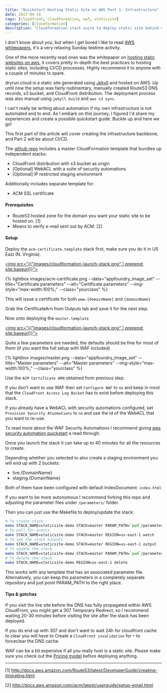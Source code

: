 ```yaml
---
title: "Quickstart Hosting Static Site on AWS Part 1: Infrastructure"
date: 2017-04-16
tags: [cloudfront, cloudformation, waf, staticsite]
categories: [cloudformation]
description: "Cloudformation stack suite to deploy static site behind cloudfront with optional test environment and WAF protection."
---
```


I don't know about you, but when I get bored I like to read [AWS whitepapers](https://aws.amazon.com/whitepapers/), it's a very relaxing Sunday teatime activity.

One of the more recently read ones was the whitepaper on [hosting static websites on aws](https://d0.awsstatic.com/whitepapers/Building%20Static%20Websites%20on%20AWS.pdf), it covers pretty in-depth the best practices to hosting static sites, including CI/CD processes. Highly recommend it to anyone with a couple of minutes to spare.

dryrun.cloud is a static site generated using [Jekyll](https://jekyllrb.com/) and hosted on AWS. Up until now the setup was fairly rudimentary, manually created Route53 DNS records, s3 bucket, and CloudFront distribution. The deployment process was also manual using `jekyll build` and `aws s3 sync`.

I can't really be writing about automation if my own infrastructure is not automated end to end. As I embark on this journey, I figured I'd share my experiences and create a possible quickstart guide. Buckle up and here we go!

This first part of the article will cover creating the infrastructure backbone, and Part 2 will be about CI/CD.


The [github repo](https://github.com/gergo-dryrun/staticsite-infra) includes a master CloudFormation template that bundles up independent stacks:

 * CloudFront distribution with s3 bucket as origin
 * [Optional] WebACL with a suite of security automations
 * [Optional] IP restricted staging environment

Additionally includes separate template for:

 * ACM SSL certificate


#### Prerequisites

* Route53 hosted zone for the domain you want your static site to be hosted on. [1]
* Means to verify e-mail sent out by ACM. [2]

#### Setup
Deploy the `acm-certificate.template` stack first, make sure you do it in US East (N. Virginia).

[<img src="{{"images/cloudformation-launch-stack.png" | prepend: site.baseurl}}">](https://console.aws.amazon.com/cloudformation/home?region=us-east-1#/stacks/new?stackName=acm-certificate&templateURL=https://s3-eu-west-1.amazonaws.com/dryrun.cloud-resources/2017-04-09-getting-started-static-sites/template/acm-certificate.template)

{% lightbox images/acm-certificate.png  --data="appfoundry_image_set" --title="Certificate parameters" --alt="Certificate parameters" --img-style="max-width:100%;" --class="yourclass" %}


This will issue a certificate for both `www.{domainName}` and `{domainName}`

Grab the CertificateArn from Outputs tab and save it for the next step.

Now onto deploying the `master.template`

[<img src="{{"images/cloudformation-launch-stack.png" | prepend: site.baseurl}}">](https://console.aws.amazon.com/cloudformation/home?#/stacks/new?stackName=staticsite-infra&templateURL=https://s3-eu-west-1.amazonaws.com/dryrun.cloud-resources/2017-04-09-getting-started-static-sites/template/master.template)


Quite a few parameters are needed, the defaults should be fine for most of them (if you want the full setup with WAF included)

{% lightbox images/master.png  --data="appfoundry_image_set" --title="Master parameters" --alt="Master parameters" --img-style="max-width:100%;" --class="yourclass" %}

Use the `ACM Certificate ARN` obtained from previous step.

If you don't want to use WAF then set `Configure WAF` to `no` and keep in mind that the `CloudFront Access Log Bucket` has to exist before deploying this stack.

If you already have a WebACL with security automations configured, set `Provision Security Atuomations` to `no` and use the id of the WebACL that you want to re-use.

To read more about the WAF Security Automations I recommend giving [aws security automation quickstart](https://aws.amazon.com/answers/security/aws-waf-security-automations/) a read through.

Once you launch the stack it can take up to 40 minutes for all the resources to create.

Depending whether you selected to also create a staging environment you will end up with 2 buckets:

* live.{DomainName}
* staging.{DomainName}

Both of them have been configured with default IndexDocument: `index.html`

If you want to be more autonomous I recommend forking this repo and adjusting the parameter files under `/parameters/` folder.

Then you can just use the Makefile to deploy/update the stack:

```bash
# To create stack
make STACK_NAME=staticsite-demo STACK=master PARAM_PATH=`pwd`/parameters REGION=us-west-1 create
# To poll for events
make STACK_NAME=staticsite-demo STACK=master REGION=us-east-1 watch
# To see the stack outputs
make STACK_NAME=staticsite-demo STACK=master REGION=us-east-1 output
# To update the stack
make STACK_NAME=staticsite-demo STACK=master PARAM_PATH=`pwd`/parameters REGION=us-east-1 update
# To delete the stack
make STACK_NAME=staticsite-demo REGION=us-east-1 delete
```

This works with any template that has an associated parameter file. Alternatively, you can keep the parameters in a completely separate repository and just point PARAM_PATH to the right place.


#### Tips & gotchas
If you visit the live site before the DNS has fully propagated within AWS CloudFront, you might get a 307 Temporary Redirect, so I recommend waiting 20-30 minutes before visiting the site after the stack has been deployed.

If you do end up with 307 and don't want to wait 24h for cloudfront cache to clear you will have to Create a `CloudFront invalidation`  for `*` to forceclear the DNS cache.

WAF can be a bit expensive if all you really host is a static site. Please make sure you check out the [Pricing model](https://aws.amazon.com/waf/pricing/) before deploying anything.

***

 [1] <http://docs.aws.amazon.com/Route53/latest/DeveloperGuide/creating-migrating.html>

 [2] <http://docs.aws.amazon.com/acm/latest/userguide/setup-email.html>